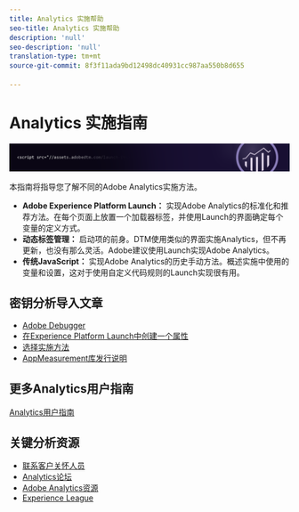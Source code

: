 ```yaml
---
title: Analytics 实施帮助
seo-title: Analytics 实施帮助
description: 'null'
seo-description: 'null'
translation-type: tm+mt
source-git-commit: 8f3f11ada9bd12498dc40931cc987aa550b8d655

---
```



# Analytics 实施指南

![横幅](../../assets/doc_banner_implement.png)

本指南将指导您了解不同的Adobe Analytics实施方法。

* **Adobe Experience Platform Launch：** 实现Adobe Analytics的标准化和推荐方法。在每个页面上放置一个加载器标签，并使用Launch的界面确定每个变量的定义方式。
* **动态标签管理：** 启动项的前身。DTM使用类似的界面实施Analytics，但不再更新，也没有那么灵活。Adobe建议使用Launch实现Adobe Analytics。
* **传统JavaScript：** 实现Adobe Analytics的历史手动方法。概述实施中使用的变量和设置，这对于使用自定义代码规则的Launch实现很有用。

## 密钥分析导入文章

* [Adobe Debugger](impl-testing/debugger.md)
* [在Experience Platform Launch中创建一个属性](implement-with-launch/create-analytics-property.md)
* [选择实施方法](c-implementation-methods/choose-implementation-method.md)
* [AppMeasurement库发行说明](appmeasurement-release-notes/appmeasurement-release-notes.md)

## 更多Analytics用户指南

[Analytics用户指南](/help/landing/home.md)

## 关键分析资源

* [联系客户关怀人员](https://helpx.adobe.com/contact/enterprise-support.ec.html)
* [Analytics论坛](https://forums.adobe.com/community/experience-cloud/analytics-cloud/analytics)
* [Adobe Analytics资源](https://forums.adobe.com/message/10660755)
* [Experience League](https://landing.adobe.com/experience-league/)
